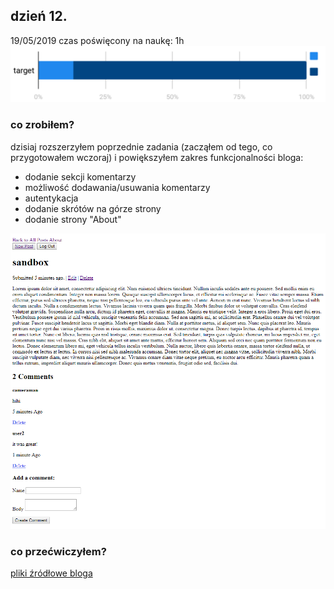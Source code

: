## dzień 12.
19/05/2019
czas poświęcony na naukę: 1h
![my target](https://github.com/ImIFilm/90_day_skills_upgrade_challenge/blob/master/2019_05_19/target1.PNG)

### co zrobiłem?
dzisiaj rozszerzyłem poprzednie zadania (zacząłem od tego, co przygotowałem wczoraj) i powiększyłem zakres funkcjonalności bloga:
- dodanie sekcji komentarzy
- możliwość dodawania/usuwania komentarzy
- autentykacja
- dodanie skrótów na górze strony
- dodanie strony "About"


![post](https://github.com/ImIFilm/90_day_skills_upgrade_challenge/blob/master/2019_05_19/post.PNG)


### co przećwiczyłem?
[pliki źródłowe bloga](https://github.com/ImIFilm/90_day_skills_upgrade_challenge/blob/master/2019_05_19/blog)